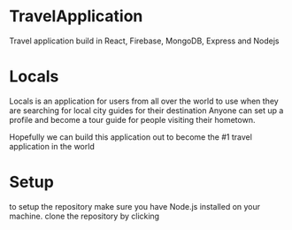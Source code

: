 # TravelApplication
Travel application build in React, Firebase, MongoDB, Express and Nodejs

# Locals

Locals is an application for users from all over the world to use when they are searching for local city guides for their destination
Anyone can set up a profile and become a tour guide for people visiting their hometown.

Hopefully we can build this application out to become the #1 travel application in the world

# Setup

to setup the repository make sure you have Node.js installed on your machine.
clone the repository by clicking 
